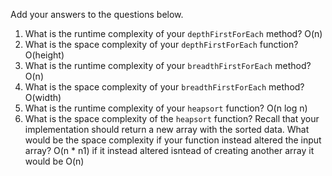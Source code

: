Add your answers to the questions below.

1. What is the runtime complexity of your `depthFirstForEach` method?
    O(n)
2. What is the space complexity of your `depthFirstForEach` function?
    O(height)
3. What is the runtime complexity of your `breadthFirstForEach` method?
    O(n)
4. What is the space complexity of your `breadthFirstForEach` method? 
    O(width)
5. What is the runtime complexity of your `heapsort` function?
    O(n log n)
6. What is the space complexity of the `heapsort` function? Recall that your implementation should return a new array with the sorted data. What would be the space complexity if your function instead altered the input array?
    O(n * n1) if it instead altered isntead of creating another array it would be O(n)